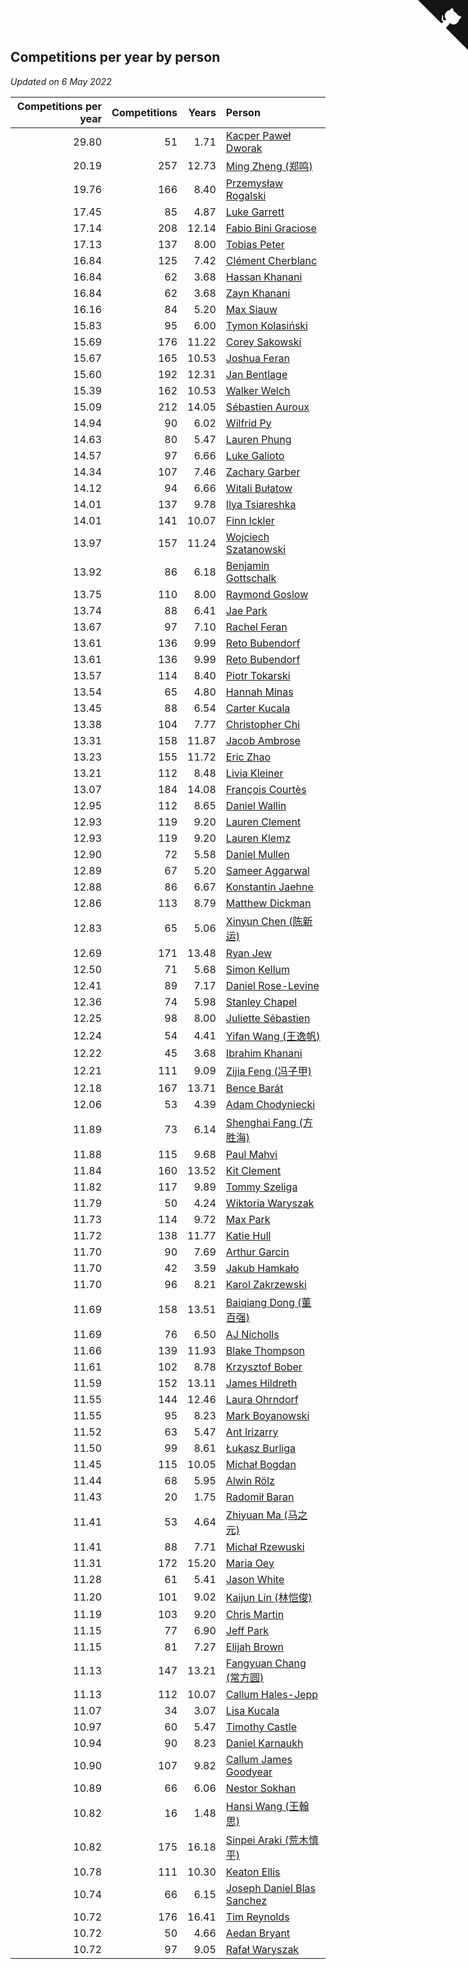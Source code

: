 ## Competitions per year by person

*Updated on  6 May 2022*

| Competitions per year | Competitions | Years | Person |
| ---: | ---: | ---: | :--- |
| 29.80 | 51 | 1.71 | [Kacper Paweł Dworak](https://www.worldcubeassociation.org/persons/2020DWOR01) |
| 20.19 | 257 | 12.73 | [Ming Zheng (郑鸣)](https://www.worldcubeassociation.org/persons/2009ZHEN11) |
| 19.76 | 166 | 8.40 | [Przemysław Rogalski](https://www.worldcubeassociation.org/persons/2013ROGA02) |
| 17.45 | 85 | 4.87 | [Luke Garrett](https://www.worldcubeassociation.org/persons/2017GARR05) |
| 17.14 | 208 | 12.14 | [Fabio Bini Graciose](https://www.worldcubeassociation.org/persons/2010GRAC02) |
| 17.13 | 137 | 8.00 | [Tobias Peter](https://www.worldcubeassociation.org/persons/2014PETE03) |
| 16.84 | 125 | 7.42 | [Clément Cherblanc](https://www.worldcubeassociation.org/persons/2014CHER05) |
| 16.84 | 62 | 3.68 | [Hassan Khanani](https://www.worldcubeassociation.org/persons/2018KHAN26) |
| 16.84 | 62 | 3.68 | [Zayn Khanani](https://www.worldcubeassociation.org/persons/2018KHAN28) |
| 16.16 | 84 | 5.20 | [Max Siauw](https://www.worldcubeassociation.org/persons/2017SIAU02) |
| 15.83 | 95 | 6.00 | [Tymon Kolasiński](https://www.worldcubeassociation.org/persons/2016KOLA02) |
| 15.69 | 176 | 11.22 | [Corey Sakowski](https://www.worldcubeassociation.org/persons/2011SAKO01) |
| 15.67 | 165 | 10.53 | [Joshua Feran](https://www.worldcubeassociation.org/persons/2011FERA01) |
| 15.60 | 192 | 12.31 | [Jan Bentlage](https://www.worldcubeassociation.org/persons/2010BENT01) |
| 15.39 | 162 | 10.53 | [Walker Welch](https://www.worldcubeassociation.org/persons/2011WELC01) |
| 15.09 | 212 | 14.05 | [Sébastien Auroux](https://www.worldcubeassociation.org/persons/2008AURO01) |
| 14.94 | 90 | 6.02 | [Wilfrid Py](https://www.worldcubeassociation.org/persons/2016PYWI01) |
| 14.63 | 80 | 5.47 | [Lauren Phung](https://www.worldcubeassociation.org/persons/2016PHUN02) |
| 14.57 | 97 | 6.66 | [Luke Galioto](https://www.worldcubeassociation.org/persons/2015GALI02) |
| 14.34 | 107 | 7.46 | [Zachary Garber](https://www.worldcubeassociation.org/persons/2014GARB01) |
| 14.12 | 94 | 6.66 | [Witali Bułatow](https://www.worldcubeassociation.org/persons/2015BUAT01) |
| 14.01 | 137 | 9.78 | [Ilya Tsiareshka](https://www.worldcubeassociation.org/persons/2012TERE01) |
| 14.01 | 141 | 10.07 | [Finn Ickler](https://www.worldcubeassociation.org/persons/2012ICKL01) |
| 13.97 | 157 | 11.24 | [Wojciech Szatanowski](https://www.worldcubeassociation.org/persons/2011SZAT01) |
| 13.92 | 86 | 6.18 | [Benjamin Gottschalk](https://www.worldcubeassociation.org/persons/2016GOTT01) |
| 13.75 | 110 | 8.00 | [Raymond Goslow](https://www.worldcubeassociation.org/persons/2014GOSL01) |
| 13.74 | 88 | 6.41 | [Jae Park](https://www.worldcubeassociation.org/persons/2015PARK24) |
| 13.67 | 97 | 7.10 | [Rachel Feran](https://www.worldcubeassociation.org/persons/2015FERA01) |
| 13.61 | 136 | 9.99 | [Reto Bubendorf](https://www.worldcubeassociation.org/persons/2012BUBE01) |
| 13.61 | 136 | 9.99 | [Reto Bubendorf](https://www.worldcubeassociation.org/persons/2012BUBE01) |
| 13.57 | 114 | 8.40 | [Piotr Tokarski](https://www.worldcubeassociation.org/persons/2013TOKA01) |
| 13.54 | 65 | 4.80 | [Hannah Minas](https://www.worldcubeassociation.org/persons/2017MINA04) |
| 13.45 | 88 | 6.54 | [Carter Kucala](https://www.worldcubeassociation.org/persons/2015KUCA01) |
| 13.38 | 104 | 7.77 | [Christopher Chi](https://www.worldcubeassociation.org/persons/2014CHIC01) |
| 13.31 | 158 | 11.87 | [Jacob Ambrose](https://www.worldcubeassociation.org/persons/2010AMBR01) |
| 13.23 | 155 | 11.72 | [Eric Zhao](https://www.worldcubeassociation.org/persons/2010ZHAO19) |
| 13.21 | 112 | 8.48 | [Livia Kleiner](https://www.worldcubeassociation.org/persons/2013KLEI03) |
| 13.07 | 184 | 14.08 | [François Courtès](https://www.worldcubeassociation.org/persons/2008COUR01) |
| 12.95 | 112 | 8.65 | [Daniel Wallin](https://www.worldcubeassociation.org/persons/2013WALL03) |
| 12.93 | 119 | 9.20 | [Lauren Clement](https://www.worldcubeassociation.org/persons/2013KLEM01) |
| 12.93 | 119 | 9.20 | [Lauren Klemz](https://www.worldcubeassociation.org/persons/2013KLEM01) |
| 12.90 | 72 | 5.58 | [Daniel Mullen](https://www.worldcubeassociation.org/persons/2016MULL04) |
| 12.89 | 67 | 5.20 | [Sameer Aggarwal](https://www.worldcubeassociation.org/persons/2017AGGA01) |
| 12.88 | 86 | 6.67 | [Konstantin Jaehne](https://www.worldcubeassociation.org/persons/2015JAEH01) |
| 12.86 | 113 | 8.79 | [Matthew Dickman](https://www.worldcubeassociation.org/persons/2013DICK01) |
| 12.83 | 65 | 5.06 | [Xinyun Chen (陈新运)](https://www.worldcubeassociation.org/persons/2017CHEN36) |
| 12.69 | 171 | 13.48 | [Ryan Jew](https://www.worldcubeassociation.org/persons/2008JEWR01) |
| 12.50 | 71 | 5.68 | [Simon Kellum](https://www.worldcubeassociation.org/persons/2016KELL12) |
| 12.41 | 89 | 7.17 | [Daniel Rose-Levine](https://www.worldcubeassociation.org/persons/2015ROSE01) |
| 12.36 | 74 | 5.98 | [Stanley Chapel](https://www.worldcubeassociation.org/persons/2016CHAP04) |
| 12.25 | 98 | 8.00 | [Juliette Sébastien](https://www.worldcubeassociation.org/persons/2014SEBA01) |
| 12.24 | 54 | 4.41 | [Yifan Wang (王逸帆)](https://www.worldcubeassociation.org/persons/2017WANY29) |
| 12.22 | 45 | 3.68 | [Ibrahim Khanani](https://www.worldcubeassociation.org/persons/2018KHAN27) |
| 12.21 | 111 | 9.09 | [Zijia Feng (冯子甲)](https://www.worldcubeassociation.org/persons/2013FENG02) |
| 12.18 | 167 | 13.71 | [Bence Barát](https://www.worldcubeassociation.org/persons/2008BARA01) |
| 12.06 | 53 | 4.39 | [Adam Chodyniecki](https://www.worldcubeassociation.org/persons/2017CHOD02) |
| 11.89 | 73 | 6.14 | [Shenghai Fang (方胜海)](https://www.worldcubeassociation.org/persons/2016FANG01) |
| 11.88 | 115 | 9.68 | [Paul Mahvi](https://www.worldcubeassociation.org/persons/2012MAHV01) |
| 11.84 | 160 | 13.52 | [Kit Clement](https://www.worldcubeassociation.org/persons/2008CLEM01) |
| 11.82 | 117 | 9.89 | [Tommy Szeliga](https://www.worldcubeassociation.org/persons/2012SZEL01) |
| 11.79 | 50 | 4.24 | [Wiktoria Waryszak](https://www.worldcubeassociation.org/persons/2018WARY01) |
| 11.73 | 114 | 9.72 | [Max Park](https://www.worldcubeassociation.org/persons/2012PARK03) |
| 11.72 | 138 | 11.77 | [Katie Hull](https://www.worldcubeassociation.org/persons/2010HULL01) |
| 11.70 | 90 | 7.69 | [Arthur Garcin](https://www.worldcubeassociation.org/persons/2014GARC27) |
| 11.70 | 42 | 3.59 | [Jakub Hamkało](https://www.worldcubeassociation.org/persons/2018HAMK01) |
| 11.70 | 96 | 8.21 | [Karol Zakrzewski](https://www.worldcubeassociation.org/persons/2014ZAKR01) |
| 11.69 | 158 | 13.51 | [Baiqiang Dong (董百强)](https://www.worldcubeassociation.org/persons/2008DONG06) |
| 11.69 | 76 | 6.50 | [AJ Nicholls](https://www.worldcubeassociation.org/persons/2015NICH04) |
| 11.66 | 139 | 11.93 | [Blake Thompson](https://www.worldcubeassociation.org/persons/2010THOM03) |
| 11.61 | 102 | 8.78 | [Krzysztof Bober](https://www.worldcubeassociation.org/persons/2013BOBE01) |
| 11.59 | 152 | 13.11 | [James Hildreth](https://www.worldcubeassociation.org/persons/2009HILD01) |
| 11.55 | 144 | 12.46 | [Laura Ohrndorf](https://www.worldcubeassociation.org/persons/2009OHRN01) |
| 11.55 | 95 | 8.23 | [Mark Boyanowski](https://www.worldcubeassociation.org/persons/2014BOYA01) |
| 11.52 | 63 | 5.47 | [Ant Irizarry](https://www.worldcubeassociation.org/persons/2016IRIZ02) |
| 11.50 | 99 | 8.61 | [Łukasz Burliga](https://www.worldcubeassociation.org/persons/2013BURL01) |
| 11.45 | 115 | 10.05 | [Michał Bogdan](https://www.worldcubeassociation.org/persons/2012BOGD01) |
| 11.44 | 68 | 5.95 | [Alwin Rölz](https://www.worldcubeassociation.org/persons/2016ROLZ01) |
| 11.43 | 20 | 1.75 | [Radomił Baran](https://www.worldcubeassociation.org/persons/2020BARA02) |
| 11.41 | 53 | 4.64 | [Zhiyuan Ma (马之元)](https://www.worldcubeassociation.org/persons/2017MAZH04) |
| 11.41 | 88 | 7.71 | [Michał Rzewuski](https://www.worldcubeassociation.org/persons/2014RZEW01) |
| 11.31 | 172 | 15.20 | [Maria Oey](https://www.worldcubeassociation.org/persons/2007OEYM01) |
| 11.28 | 61 | 5.41 | [Jason White](https://www.worldcubeassociation.org/persons/2016WHIT16) |
| 11.20 | 101 | 9.02 | [Kaijun Lin (林恺俊)](https://www.worldcubeassociation.org/persons/2013LINK01) |
| 11.19 | 103 | 9.20 | [Chris Martin](https://www.worldcubeassociation.org/persons/2013MART03) |
| 11.15 | 77 | 6.90 | [Jeff Park](https://www.worldcubeassociation.org/persons/2015PARK08) |
| 11.15 | 81 | 7.27 | [Elijah Brown](https://www.worldcubeassociation.org/persons/2015BROW03) |
| 11.13 | 147 | 13.21 | [Fangyuan Chang (常方圆)](https://www.worldcubeassociation.org/persons/2009CHAN04) |
| 11.13 | 112 | 10.07 | [Callum Hales-Jepp](https://www.worldcubeassociation.org/persons/2012HALE01) |
| 11.07 | 34 | 3.07 | [Lisa Kucala](https://www.worldcubeassociation.org/persons/2019KUCA01) |
| 10.97 | 60 | 5.47 | [Timothy Castle](https://www.worldcubeassociation.org/persons/2016CAST48) |
| 10.94 | 90 | 8.23 | [Daniel Karnaukh](https://www.worldcubeassociation.org/persons/2014KARN02) |
| 10.90 | 107 | 9.82 | [Callum James Goodyear](https://www.worldcubeassociation.org/persons/2012GOOD02) |
| 10.89 | 66 | 6.06 | [Nestor Sokhan](https://www.worldcubeassociation.org/persons/2016SOKH01) |
| 10.82 | 16 | 1.48 | [Hansi Wang (王翰思)](https://www.worldcubeassociation.org/persons/2020WANG19) |
| 10.82 | 175 | 16.18 | [Sinpei Araki (荒木慎平)](https://www.worldcubeassociation.org/persons/2006ARAK01) |
| 10.78 | 111 | 10.30 | [Keaton Ellis](https://www.worldcubeassociation.org/persons/2012ELLI01) |
| 10.74 | 66 | 6.15 | [Joseph Daniel Blas Sanchez](https://www.worldcubeassociation.org/persons/2016SANC08) |
| 10.72 | 176 | 16.41 | [Tim Reynolds](https://www.worldcubeassociation.org/persons/2005REYN01) |
| 10.72 | 50 | 4.66 | [Aedan Bryant](https://www.worldcubeassociation.org/persons/2017BRYA06) |
| 10.72 | 97 | 9.05 | [Rafał Waryszak](https://www.worldcubeassociation.org/persons/2013WARY01) |


<a href="https://github.com/JustinTimeCuber/wca_statistics" class="github-corner" aria-label="View source on Github"><svg width="80" height="80" viewBox="0 0 250 250" style="fill:#151513; color:#fff; position: absolute; top: 0; border: 0; right: 0;" aria-hidden="true"><path d="M0,0 L115,115 L130,115 L142,142 L250,250 L250,0 Z"></path><path d="M128.3,109.0 C113.8,99.7 119.0,89.6 119.0,89.6 C122.0,82.7 120.5,78.6 120.5,78.6 C119.2,72.0 123.4,76.3 123.4,76.3 C127.3,80.9 125.5,87.3 125.5,87.3 C122.9,97.6 130.6,101.9 134.4,103.2" fill="currentColor" style="transform-origin: 130px 106px;" class="octo-arm"></path><path d="M115.0,115.0 C114.9,115.1 118.7,116.5 119.8,115.4 L133.7,101.6 C136.9,99.2 139.9,98.4 142.2,98.6 C133.8,88.0 127.5,74.4 143.8,58.0 C148.5,53.4 154.0,51.2 159.7,51.0 C160.3,49.4 163.2,43.6 171.4,40.1 C171.4,40.1 176.1,42.5 178.8,56.2 C183.1,58.6 187.2,61.8 190.9,65.4 C194.5,69.0 197.7,73.2 200.1,77.6 C213.8,80.2 216.3,84.9 216.3,84.9 C212.7,93.1 206.9,96.0 205.4,96.6 C205.1,102.4 203.0,107.8 198.3,112.5 C181.9,128.9 168.3,122.5 157.7,114.1 C157.9,116.9 156.7,120.9 152.7,124.9 L141.0,136.5 C139.8,137.7 141.6,141.9 141.8,141.8 Z" fill="currentColor" class="octo-body"></path></svg></a><style>.github-corner:hover .octo-arm{animation:octocat-wave 560ms ease-in-out}@keyframes octocat-wave{0%,100%{transform:rotate(0)}20%,60%{transform:rotate(-25deg)}40%,80%{transform:rotate(10deg)}}@media (max-width:500px){.github-corner:hover .octo-arm{animation:none}.github-corner .octo-arm{animation:octocat-wave 560ms ease-in-out}}</style>
